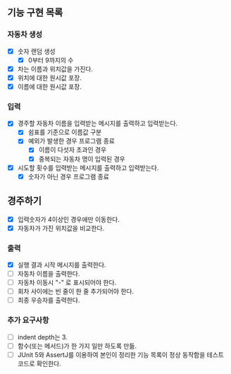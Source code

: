 ## 기능 구현 목록

### 자동차 생성
- [X] 숫자 랜덤 생성 
  - [X] 0부터 9까지의 수

- [X] 차는 이름과 위치값을 가진다.
- [X] 위치에 대한 원시값 포장.
- [X] 이름에 대한 원시값 포장.

### 입력
- [X] 경주할 자동차 이름을 입력받는 메시지를 출력하고 입력받는다.
  - [X] 쉼표를 기준으로 이름값 구분
  - [X] 예외가 발생한 경우 프로그램 종료
    - [X] 이름이 다섯자 초과인 경우
    - [X] 중복되는 자동차 명이 입력된 경우
- [X] 시도할 횟수를 입력받는 메시지를 출력하고 입력받는다.
  - [X] 숫자가 아닌 경우 프로그램 종료

## 경주하기
- [X] 입력숫자가 4이상인 경우에만 이동한다.
- [X] 자동차가 가진 위치값을 비교한다.

### 출력
- [X] 실행 결과 시작 메시지를 출력한다.
- [ ] 자동차 이름을 출력한다.
- [ ] 자동차 이동시 "-" 로 표시되어야 한다.
- [ ] 회차 사이에는 빈 줄이 한 줄 추가되어야 한다.
- [ ] 최종 우승자를 출력한다.

### 추가 요구사항
- [ ] indent depth는 3.
- [ ] 함수(또는 메서드)가 한 가지 일만 하도록 만듦.
- [ ] JUnit 5와 AssertJ를 이용하여 본인이 정리한 기능 목록이 정상 동작함을 테스트 코드로 확인한다.